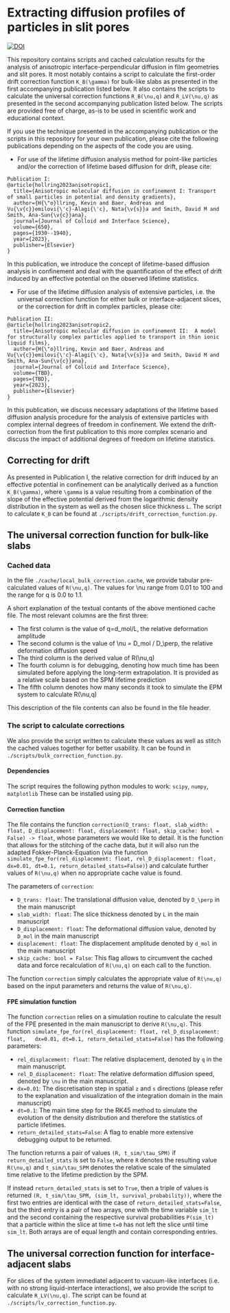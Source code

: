 # Extracting diffusion profiles of particles in slit pores

[![DOI](https://zenodo.org/badge/DOI/10.5281/zenodo.10008295.svg)](https://doi.org/10.5281/zenodo.10008295)


This repository contains scripts and cached calculation results for the analysis of anisotropic interface-perpendicular diffusion in film geometries and slit pores.
It most notably contains  a script to calculate the first-order drift correction function `K_B(\gamma)` for bulk-like slabs as presented in the first accompanying publication listed below.
It also contains the scripts to calculate the universal correction functions `R_B(\nu,q)` and `R_LV(\nu,q)` as presented in the second accompanying publication listed below.
The scripts are provided free of charge, as-is to be used in scientific work and educational context. 

If you use the technique presented in the accompanying publication or the scripts in this repository for your own publication, please cite the following publications depending on the aspects of the code you are using.

* For use of the lifetime diffusion analysis method for point-like particles and/or the correction of lifetime based diffusion for drift, please cite:

```
Publication I:
@article{hollring2023anisotropic1,
  title={Anisotropic molecular diffusion in confinement I: Transport of small particles in potential and density gradients},
  author={H{\"o}llring, Kevin and Baer, Andreas and Vu{\v{c}}emilovi{\'c}-Alagi{\'c}, Nata{\v{s}}a and Smith, David M and Smith, Ana-Sun{\v{c}}ana},
  journal={Journal of Colloid and Interface Science},
  volume={650},
  pages={1930--1940},
  year={2023},
  publisher={Elsevier}
}
```

In this publication, we introduce the concept of lifetime-based diffusion analysis in confinement and deal with the quantification of the effect of drift induced by an effective potential on the observed lifetime statistics.

* For use of the lifetime diffusion analysis of extensive particles, i.e. the universal correction function for either bulk or interface-adjacent slices, or the correction for drift in complex particles,  please cite:

```
Publication II:
@article{hollring2023anisotropic2,
  title={Anisotropic molecular diffusion in confinement II:  A model for structurally complex particles applied to transport in thin ionic liquid films},
  author={H{\"o}llring, Kevin and Baer, Andreas and Vu{\v{c}}emilovi{\'c}-Alagi{\'c}, Nata{\v{s}}a and Smith, David M and Smith, Ana-Sun{\v{c}}ana},
  journal={Journal of Colloid and Interface Science},
  volume={TBD},
  pages={TBD},
  year={2023},
  publisher={Elsevier}
}
```

In this publication, we discuss necessary adaptations of the lifetime based diffusion analysis procedure for the analysis of extensive particles with complex internal degrees of freedom in confinement. 
We extend the drift-correction from the first publication to this more complex scenario and discuss the impact of additional degrees of freedom on lifetime statistics.

## Correcting for drift 

As presented in Publication I, the relative correction for drift induced by an effective potential in confinement can be analytically derived as a function `K_B(\gamma)`, where `\gamma` is a value resulting from a combination of the slope of the effective potential derived from the logarithmic density distribution in the system as well as the chosen slice thickness `L`.
The script to calculate `K_B` can be found at `./scripts/drift_correction_function.py`.


## The universal correction function for bulk-like slabs

### Cached data

In the file `./cache/local_bulk_correction.cache`, we provide tabular pre-calculated values of `R(\nu,q)`.
The values for \nu range from 0.01 to 100 and the range for q is 0.0 to 1.1.

A short explanation of the textual contants of the above mentioned cache file. The most relevant columns are the first three:
* The first column is the value of q=d_mol/L, the relative deformation amplitude 
* The second column is the value of \nu = D_mol / D_\perp, the relative deformation diffusion speed
* The third column is the derived value of R(\nu,q)
* The fourth column is for debugging, denoting how much time has been simulated before applying the long-term extrapolation. It is provided as a relative scale based on the SPM lifetime prediction
* The fifth column denotes how many seconds it took to simulate the EPM system to calculate R(\nu,q)

This description of the file contents can also be found in the file header.

### The script to calculate corrections

We also provide the script written to calculate these values as well as stitch the cached values together for better usability.
It can be found in `./scripts/bulk_correction_function.py`.

#### Dependencies
The script requires the following python modules to work: `scipy`, `numpy`, `matplotlib`
These can be installed using pip. 

#### Correction function
The file contains the function `correction(D_trans: float, slab_width: float, D_displacement: float, displacement: float, skip_cache: bool = False) -> float`, whose parameters we would like to detail. 
It is the function that allows for the stitching of the cache data, but it will also run the adapted Fokker-Planck-Equation (via the function `simulate_fpe_for(rel_displacement: float, rel_D_displacement: float,   dx=0.01, dt=0.1, return_detailed_stats=False)`) and calculate further values of `R(\nu,q)` when no appropriate cache value is found.

The parameters of `correction`:
* `D_trans: float`: The translational diffusion value, denoted by `D_\perp` in the main manuscript
* `slab_width: float`: The slice thickness denoted by `L` in the main manuscript
* `D_displacement: float`: The deformational diffusion value, denoted by `D_mol` in the main manuscript
* `displacement: float`:  The displacement amplitude denoted by `d_mol` in the main manuscript
* `skip_cache: bool = False`: This flag allows to circumvent the cached data and force recalculation of `R(\nu,q)` on each call to the function.

The function `correction` simply calculates the appropriate value of `R(\nu,q)` based on the input parameters and returns the value of `R(\nu,q)`.

#### FPE simulation function

The function `correction` relies on a simulation routine to calculate the result of the FPE presented in the main manuscript to derive `R(\nu,q)`.
This function `simulate_fpe_for(rel_displacement: float, rel_D_displacement: float,   dx=0.01, dt=0.1, return_detailed_stats=False)` has the following parameters:

* `rel_displacement: float`: The relative displacement, denoted by `q` in the main manuscript.
* `rel_D_displacement: float`: The relative deformation diffusion speed, denoted by `\nu` in the main manuscript.   
* `dx=0.01`: The discretisation step in spatial `z` and `s` directions (please refer to the explanation and visualization of the integration domain in the main manuscript)
* `dt=0.1`: The main time step for the RK45 method to simulate the evolution of the density distribution and therefore the statistics of particle lifetimes.
* `return_detailed_stats=False`: A flag to enable more extensive debugging output to be returned.

The function returns a pair of values `(R, t_sim/\tau_SPM)` if `return_detailed_stats` is set to `False`, where `R` denotes the resulting value `R(\nu,q)` and `t_sim/\tau_SPM` denotes the relative scale of the simulated time relative to the lifetime prediction by the SPM. 

If instead `return_detailed_stats` is set to `True`, then a triple of values is returned `(R, t_sim/\tau_SPM, (sim_lt, survival_probability))`, where the first two entries are identical with the case of `return_detailed_stats=False`, but the third entry is a pair of two arrays, one with the time variable `sim_lt` and the second containing the respective survival probabilities `P(sim_lt)` that a particle within the slice at time `t=0` has not left the slice until time `sim_lt`.
Both arrays are of equal length and contain corresponding entries.

## The universal correction function for interface-adjacent slabs

For slices of the system immediatel adjacent to vacuum-like interfaces (i.e. with no strong liquid-interface interactions), we also provide the script to calculate `R_LV(\nu,q)`.
The script can be found at `./scripts/lv_correction_function.py`.
